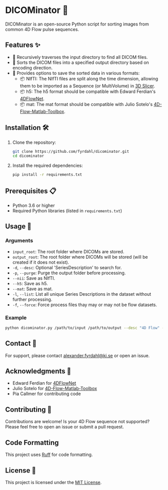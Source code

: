# DICOMinator 🌊

DICOMinator is an open-source Python script for sorting images from common 4D Flow pulse sequences.

## Features ✨

- 📂 Recursively traverses the input directory to find all DICOM files.
- 📂 Sorts the DICOM files into a specified output directory based on encoding direction.
- 💾 Provides options to save the sorted data in various formats:
    - 📦 NIfTI: The NIfTI files are split along the time dimension, allowing them to be imported as a Sequence (or MultiVolume) in [3D Slicer](https://www.slicer.org/).
    - 📦 h5: The h5 format should be compatible with Edward Ferdian's [4DFlowNet](https://github.com/edwardferdian/4DFlowNet).
    - 📦 mat: The mat format should be compatible with Julio Sotelo's [4D-Flow-Matlab-Toolbox](https://github.com/JulioSoteloParraguez/4D-Flow-Matlab-Toolbox).


## Installation 🛠️

1. Clone the repository:
    ```sh
    git clone https://github.com/fyrdahl/dicominator.git
    cd dicominator
    ```

2. Install the required dependencies:
    ```sh
    pip install -r requirements.txt
    ```

## Prerequisites 📋

- Python 3.6 or higher
- Required Python libraries (listed in `requirements.txt`)

## Usage 🚀

### Arguments

- `input_root`: The root folder where DICOMs are stored.
- `output_root`: The root folder where DICOMs will be stored (will be created if it does not exist).
- `-d`, `--desc`: Optional 'SeriesDescription' to search for.
- `-p`, `--purge`: Purge the output folder before processing.
- `--nii`: Save as NIfTI.
- `--h5`: Save as h5.
- `--mat`: Save as mat.
- `-l`, `--list`: List all unique Series Descriptions in the dataset without further processing.
- `-f`, `--force`: Force process files thay may or may not be flow datasets.

### Example

```sh
python dicominator.py /path/to/input /path/to/output --desc "4D Flow" --nii --h5 --mat
```

## Contact 📧

For support, please contact alexander.fyrdahl@ki.se or open an issue.

## Acknowledgments 🙏

- Edward Ferdian for [4DFlowNet](https://github.com/edwardferdian/4DFlowNet)
- Julio Sotelo for [4D-Flow-Matlab-Toolbox](https://github.com/JulioSoteloParraguez/4D-Flow-Matlab-Toolbox)
- Pia Callmer for contributing code

## Contributing 🤝

Contributions are welcome! Is your 4D Flow sequence not supported? Please feel free to open an issue or submit a pull request.

## Code Formatting

This project uses [Ruff](https://github.com/astral-sh/ruff) for code formatting.

## License 📄

This project is licensed under the [MIT License](LICENSE).
